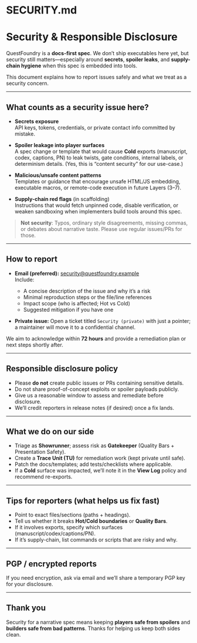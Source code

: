 # SECURITY.md

# Security & Responsible Disclosure

QuestFoundry is a **docs-first spec**. We don’t ship executables here yet, but security still matters—especially around **secrets**, **spoiler leaks**, and **supply-chain hygiene** when this spec is embedded into tools.

This document explains how to report issues safely and what we treat as a security concern.

---

## What counts as a security issue here?

- **Secrets exposure**  
  API keys, tokens, credentials, or private contact info committed by mistake.

- **Spoiler leakage into player surfaces**  
  A spec change or template that would cause **Cold** exports (manuscript, codex, captions, PN) to leak twists, gate conditions, internal labels, or determinism details. (Yes, this is “content security” for our use-case.)

- **Malicious/unsafe content patterns**  
  Templates or guidance that encourage unsafe HTML/JS embedding, executable macros, or remote-code execution in future Layers (3–7).

- **Supply-chain red flags** (in scaffolding)  
  Instructions that would fetch unpinned code, disable verification, or weaken sandboxing when implementers build tools around this spec.

> **Not security**: Typos, ordinary style disagreements, missing commas, or debates about narrative taste. Please use regular issues/PRs for those.

---

## How to report

- **Email (preferred):** security@questfoundry.example  
  Include:
  - A concise description of the issue and why it’s a risk
  - Minimal reproduction steps or the file/line references
  - Impact scope (who is affected; Hot vs Cold)
  - Suggested mitigation if you have one

- **Private issue:** Open a ticket titled `Security (private)` with just a pointer; a maintainer will move it to a confidential channel.

We aim to acknowledge within **72 hours** and provide a remediation plan or next steps shortly after.

---

## Responsible disclosure policy

- Please **do not** create public issues or PRs containing sensitive details.  
- Do not share proof-of-concept exploits or spoiler payloads publicly.  
- Give us a reasonable window to assess and remediate before disclosure.  
- We’ll credit reporters in release notes (if desired) once a fix lands.

---

## What we do on our side

- Triage as **Showrunner**; assess risk as **Gatekeeper** (Quality Bars + Presentation Safety).  
- Create a **Trace Unit (TU)** for remediation work (kept private until safe).  
- Patch the docs/templates; add tests/checklists where applicable.  
- If a **Cold** surface was impacted, we’ll note it in the **View Log** policy and recommend re-exports.

---

## Tips for reporters (what helps us fix fast)

- Point to exact files/sections (paths + headings).  
- Tell us whether it breaks **Hot/Cold boundaries** or **Quality Bars**.  
- If it involves exports, specify which surfaces (manuscript/codex/captions/PN).  
- If it’s supply-chain, list commands or scripts that are risky and why.

---

## PGP / encrypted reports

If you need encryption, ask via email and we’ll share a temporary PGP key for your disclosure.

---

## Thank you

Security for a narrative spec means keeping **players safe from spoilers** and **builders safe from bad patterns**. Thanks for helping us keep both sides clean.

